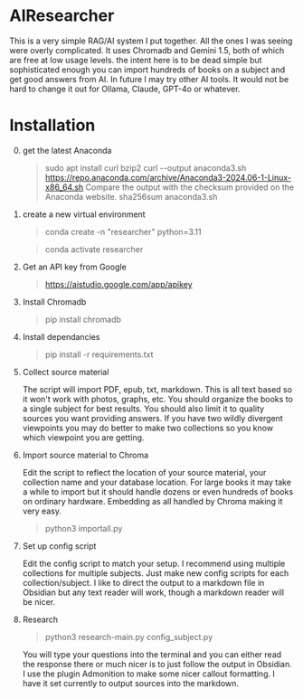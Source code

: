 # AIResearcher
This is a very simple RAG/AI system I put together. All the ones I was seeing were overly complicated. It uses Chromadb and Gemini 1.5, both of which are free at low usage levels. the intent here is to be dead simple but sophisticated enough you can import hundreds of books on a subject and get good answers from AI. In future I may try other AI tools. It would not be hard to change it out for Ollama, Claude, GPT-4o or whatever.

# Installation
0. get the latest Anaconda
   > sudo apt install curl bzip2
   > curl --output anaconda3.sh https://repo.anaconda.com/archive/Anaconda3-2024.06-1-Linux-x86_64.sh
   Compare the output with the checksum provided on the Anaconda website.
   > sha256sum anaconda3.sh
2. create a new virtual environment
   > conda create -n "researcher" python=3.11
   
   > conda activate researcher
3. Get an API key from Google
    > https://aistudio.google.com/app/apikey
4. Install Chromadb
    > pip install chromadb
5. Install dependancies
    > pip install -r requirements.txt
6. Collect source material

    The script will import PDF, epub, txt, markdown. This is all text based so it won't work with photos, graphs, etc. You should organize the books to a single subject for best results. You should also limit it to quality sources you want providing answers. If you have two wildly divergent viewpoints you may do better to make two collections so you know which viewpoint you are getting. 
7. Import source material to Chroma

    Edit the script to reflect the location of your source material, your collection name and your database location. For large books it may take a while to import but it should handle dozens or even hundreds of books on ordinary hardware. Embedding as all handled by Chroma making it very easy.
   > python3 importall.py
8. Set up config script

     Edit the config script to match your setup. I recommend using multiple collections for multiple subjects. Just make new config scripts for each collection/subject. I like to direct the output to a markdown file in Obsidian but any text reader will work, though a markdown reader will be nicer.  
9. Research
   > python3 research-main.py config_subject.py

   You will type your questions into the terminal and you can either read the response there or much nicer is to just follow the output in Obsidian. I use the plugin Admonition to make some nicer callout formatting. I have it set currently to output sources into the markdown.

